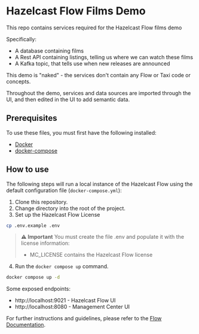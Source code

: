 # Hazelcast Flow Films Demo 

This repo contains services required for the Hazelcast Flow films demo

Specifically:
 * A database containing films
 * A Rest API containing listings, telling us where we can watch these films
 * A Kafka topic, that tells use when new releases are announced

This demo is "naked" - the services don't contain any Flow or Taxi code or concepts.

Throughout the demo, services and data sources are imported through the UI, and then edited in the UI to add semantic data.

## Prerequisites

To use these files, you must first have the following installed:

- [Docker](https://docs.docker.com/engine/installation/)
- [docker-compose](https://docs.docker.com/compose/install/)

## How to use

The following steps will run a local instance of the Hazelcast Flow using the default configuration file (`docker-compose.yml`):

1. Clone this repository.
2. Change directory into the root of the project.
3. Set up the Hazelcast Flow License
```bash
cp .env.example .env
```

> **⚠️ Important**
> You must create the file .env and populate it with the license information:
>   - MC_LICENSE contains the Hazelcast Flow license

4. Run the `docker compose up` command.

```bash
docker compose up -d
```

Some exposed endpoints:
- http://localhost:9021 - Hazelcast Flow UI
- http://localhost:8080 - Management Center UI

For further instructions and guidelines, please refer to the [Flow Documentation](https://docs.hazelcast.com/flow/5.5/guides/apis-db-kafka).
